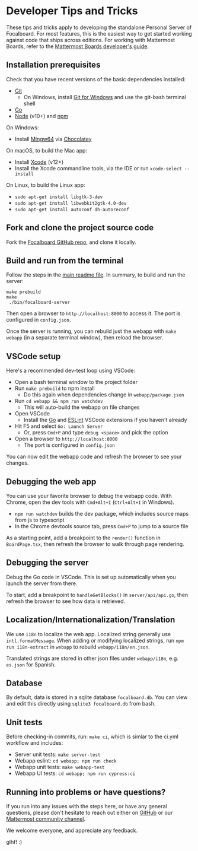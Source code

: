# Developer Tips and Tricks

These tips and tricks apply to developing the standalone Personal Server of Focalboard. For most features, this is the easiest way to get started working against code that ships across editions. For working with Mattermost Boards, refer to the [Mattermost Boards developer's guide](mattermost-boards-dev-guide.md).

## Installation prerequisites

Check that you have recent versions of the basic dependencies installed:
* [Git](https://git-scm.com/book/en/v2/Getting-Started-Installing-Git)
    * On Windows, install [Git for Windows](https://gitforwindows.org/) and use the git-bash terminal shell
* [Go](https://golang.org/doc/install)
* [Node](https://nodejs.org/en/download/) (v10+) and [npm](https://www.npmjs.com/get-npm)

On Windows:
* Install [Mingw64](https://chocolatey.org/packages/mingw) via [Chocolatey](https://chocolatey.org/)

On macOS, to build the Mac app:
* Install [Xcode](https://apps.apple.com/us/app/xcode/id497799835?mt=12) (v12+)
* Install the Xcode commandline tools, via the IDE or run `xcode-select --install`

On Linux, to build the Linux app:
* `sudo apt-get install libgtk-3-dev`
* `sudo apt-get install libwebkit2gtk-4.0-dev`
* `sudo apt-get install autoconf dh-autoreconf`

## Fork and clone the project source code

Fork the [Focalboard GitHub repo](https://github.com/mattermost/focalboard), and clone it locally.

## Build and run from the terminal

Follow the steps in the [main readme file](https://github.com/mattermost/focalboard#building-the-server). In summary, to build and run the server:

```
make prebuild
make
 ./bin/focalboard-server
```

Then open a browser to `http://localhost:8000` to access it. The port is configured in `config.json`.

Once the server is running, you can rebuild just the webapp with `make webapp` (in a separate terminal window), then reload the browser.

## VSCode setup

Here's a recommended dev-test loop using VSCode:
* Open a bash terminal window to the project folder
* Run `make prebuild` to npm install
    * Do this again when dependencies change in `webapp/package.json`
* Run `cd webapp && npm run watchdev`
    * This will auto-build the webapp on file changes
* Open VSCode
    * Install the [Go](https://marketplace.visualstudio.com/items?itemName=golang.Go) and [ESLint](https://marketplace.visualstudio.com/items?itemName=dbaeumer.vscode-eslint) VSCode extensions if you haven't already
* Hit F5 and select `Go: Launch Server`
    * Or, press `Cmd+P` and type `debug <space>` and pick the option
* Open a browser to `http://localhost:8000`
    * The port is configured in `config.json`

You can now edit the webapp code and refresh the browser to see your changes.

## Debugging the web app

You can use your favorite browser to debug the webapp code. With Chrome, open the dev tools with `Cmd+Alt+I` (`Ctrl+Alt+I` in Windows).
* `npm run watchdev` builds the dev package, which includes source maps from js to typescript
* In the Chrome devtools source tab, press `Cmd+P` to jump to a source file

As a starting point, add a breakpoint to the `render()` function in `BoardPage.tsx`, then refresh the browser to walk through page rendering.

## Debugging the server

Debug the Go code in VSCode. This is set up automatically when you launch the server from there.

To start, add a breakpoint to `handleGetBlocks()` in `server/api/api.go`, then refresh the browser to see how data is retrieved.

## Localization/Internationalization/Translation

We use `i18n` to localize the web app. Localized string generally use `intl.formatMessage`. When adding or modifying localized strings, run `npm run i18n-extract` in `webapp` to rebuild `webapp/i18n/en.json`.

Translated strings are stored in other json files under `webapp/i18n`, e.g. `es.json` for Spanish.

## Database

By default, data is stored in a sqlite database `focalboard.db`. You can view and edit this directly using `sqlite3 focalboard.db` from bash.

## Unit tests

Before checking-in commits, run: `make ci`, which is simlar to the ci.yml workflow and includes:
* Server unit tests: `make server-test`
* Webapp eslint: `cd webapp; npm run check`
* Webapp unit tests: `make webapp-test`
* Webapp UI tests: `cd webapp; npm run cypress:ci`

## Running into problems or have questions?

If you run into any issues with the steps here, or have any general questions, please don't hesitate to reach out either on [GitHub](https://github.com/mattermost/focalboard) or our [Mattermost community channel](https://community.mattermost.com/core/channels/focalboard).

We welcome everyone, and appreciate any feedback.

glhf! :)
